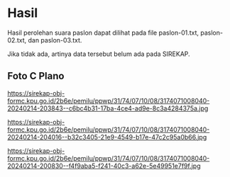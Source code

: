 # Hasil

Hasil perolehan suara paslon dapat dilihat pada file paslon-01.txt, paslon-02.txt, dan paslon-03.txt.

Jika tidak ada, artinya data tersebut belum ada pada SIREKAP.

## Foto C Plano

https://sirekap-obj-formc.kpu.go.id/2b6e/pemilu/ppwp/31/74/07/10/08/3174071008040-20240214-203843--c6bc4b31-17ba-4ce4-ad9e-8c3a4284375a.jpg

https://sirekap-obj-formc.kpu.go.id/2b6e/pemilu/ppwp/31/74/07/10/08/3174071008040-20240214-204016--b32c3405-21e9-4549-b17e-47c2c95a0b66.jpg

https://sirekap-obj-formc.kpu.go.id/2b6e/pemilu/ppwp/31/74/07/10/08/3174071008040-20240214-200830--f4f9aba5-f241-40c3-a62e-5e49951e7f9f.jpg
